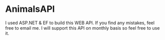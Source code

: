 # AnimalsAPI
I used ASP.NET & EF to build this WEB API. If you find any mistakes, feel free to email me.
I will support this API on monthly basis so feel free to use it.
